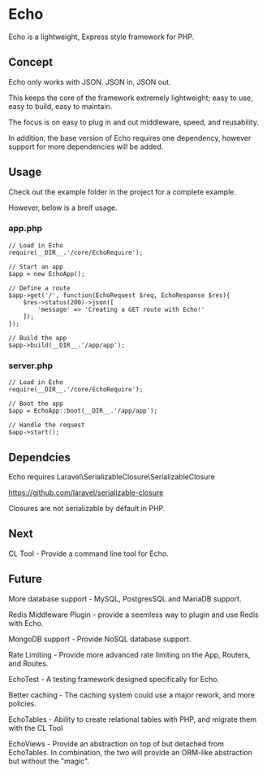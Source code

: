 # Echo
Echo is a lightweight, Express style framework for PHP.


## Concept
Echo only works with JSON. JSON in, JSON out.

This keeps the core of the framework extremely lightweight; easy to use, easy to build, easy to maintain.

The focus is on easy to plug in and out middleware, speed, and reusability.

In addition, the base version of Echo requires one dependency, however support for more dependencies will be added.

## Usage
Check out the example folder in the project for a complete example.

However, below is a breif usage.

### app.php
```
// Load in Echo
require(__DIR__.'/core/EchoRequire');

// Start an app
$app = new EchoApp();

// Define a route
$app->get('/', function(EchoRequest $req, EchoResponse $res){
    $res->status(200)->json([
        'message' => 'Creating a GET route with Echo!'
    ]);
});

// Build the app
$app->build(__DIR__.'/app/app');
```

### server.php
```
// Load in Echo
require(__DIR__.'/core/EchoRequire');

// Boot the app
$app = EchoApp::boot(__DIR__.'/app/app');

// Handle the request
$app->start();
```

## Dependcies
Echo requires Laravel\SerializableClosure\SerializableClosure

https://github.com/laravel/serializable-closure

Closures are not serializable by default in PHP.

## Next
CL Tool - Provide a command line tool for Echo.

## Future
More database support - MySQL, PostgresSQL and MariaDB support.

Redis Middleware Plugin - provide a seemless way to plugin and use Redis with Echo.

MongoDB support - Provide NoSQL database support.

Rate Limiting - Provide more advanced rate limiting on the App, Routers, and Routes.

EchoTest - A testing framework designed specifically for Echo.

Better caching - The caching system could use a major rework, and more policies.

EchoTables - Ability to create relational tables with PHP, and migrate them with the CL Tool

EchoViews - Provide an abstraction on top of but detached from EchoTables. In combination, the two will provide an ORM-like abstraction but without the "magic".
